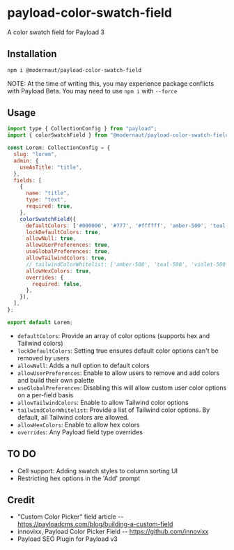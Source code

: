 # payload-color-swatch-field

A color swatch field for Payload 3

## Installation

```bash
npm i @modernaut/payload-color-swatch-field
```

NOTE: At the time of writing this, you may experience package conflicts with Payload Beta. You may need to use `npm i` with `--force`

## Usage

```js
import type { CollectionConfig } from "payload";
import { colorSwatchField } from "@modernaut/payload-color-swatch-field";

const Lorem: CollectionConfig = {
  slug: "lorem",
  admin: {
    useAsTitle: "title",
  },
  fields: [
    {
      name: "title",
      type: "text",
      required: true,
    },
    colorSwatchField({
      defaultColors: ['#000000', '#777', '#ffffff', 'amber-500', 'teal-500', 'violet-500'],
      lockDefaultColors: true,
      allowNull: true,
      allowUserPreferences: true,
      useGlobalPreferences: true,
      allowTailwindColors: true,
      // tailwindColorWhitelist: ['amber-500', 'teal-500', 'violet-500', 'lime-700', 'sky-700'],
      allowHexColors: true,
      overrides: {
        required: false,
      },
    }),
  ],
};

export default Lorem;
```

- `defaultColors`: Provide an array of color options (supports hex and Tailwind colors)
- `lockDefaultColors`: Setting true ensures default color options can't be removed by users
- `allowNull`: Adds a null option to default colors
- `allowUserPreferences`: Enable to allow users to remove and add colors and build their own palette
- `useGlobalPreferences`: Disabling this will allow custom user color options on a per-field basis
- `allowTailwindColors`: Enable to allow Tailwind color options
- `tailwindColorWhitelist`: Provide a list of Tailwind color options. By default, all Tailwind colors are allowed.
- `allowHexColors`: Enable to allow hex colors
- `overrides`: Any Payload field type overrides

## TO DO

- Cell support: Adding swatch styles to column sorting UI
- Restricting hex options in the 'Add' prompt

## Credit

- "Custom Color Picker" field article -- https://payloadcms.com/blog/building-a-custom-field
- innovixx, Payload Color Picker Field -- https://github.com/innovixx
- Payload SEO Plugin for Payload v3

